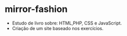 # mirror-fashion

- Estudo de livro sobre: HTML,PHP, CSS e JavaScript.
- Criação de um site baseado nos exercícios.
